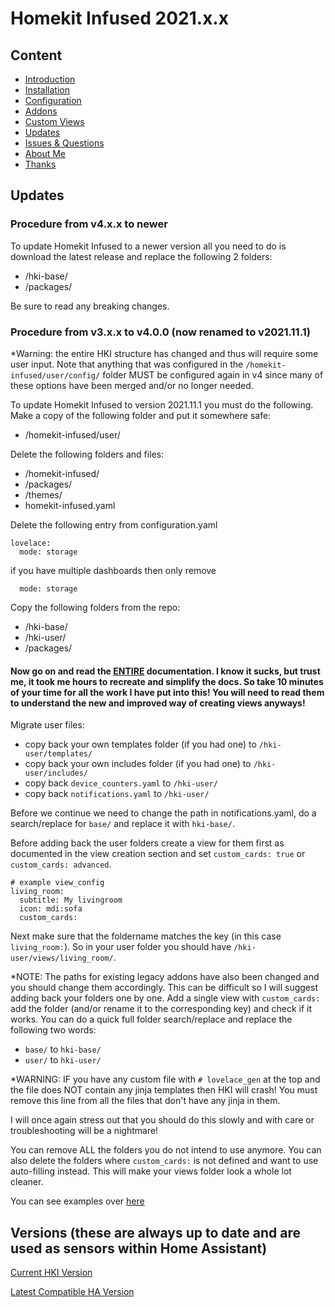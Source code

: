 # Homekit Infused 2021.x.x

## Content
- [Introduction](index.md)
- [Installation](installation.md)
- [Configuration](configuration.md)
- [Addons](addons.md)
- [Custom Views](custom_views.md)
- [Updates](updates.md)
- [Issues & Questions](issues.md)
- [About Me](about.md)
- [Thanks](thanks.md)

## Updates
### Procedure from v4.x.x to newer
To update Homekit Infused to a newer version all you need to do is download the latest release and replace the following 2 folders:
- /hki-base/
- /packages/

Be sure to read any breaking changes.

### Procedure from v3.x.x to v4.0.0 (now renamed to v2021.11.1)
*Warning: the entire HKI structure has changed and thus will require some user input. Note that anything that was configured in the `/homekit-infused/user/config/` folder MUST be configured again in v4 since many of these options have been merged and/or no longer needed.

To update Homekit Infused to version 2021.11.1 you must do the following.
Make a copy of the following folder and put it somewhere safe:
- /homekit-infused/user/

Delete the following folders and files:
- /homekit-infused/
- /packages/
- /themes/
- homekit-infused.yaml

Delete the following entry from configuration.yaml
```
lovelace:
  mode: storage
```
if you have multiple dashboards then only remove
```
  mode: storage
```

Copy the following folders from the repo:
- /hki-base/
- /hki-user/
- /packages/

#### Now go on and read the [ENTIRE](index.md) documentation. I know it sucks, but trust me, it took me hours to recreate and simplify the docs. So take 10 minutes of your time for all the work I have put into this! You will need to read them to understand the new and improved way of creating views anyways!

Migrate user files:
- copy back your own templates folder (if you had one) to `/hki-user/templates/`
- copy back your own includes folder (if you had one) to `/hki-user/includes/`
- copy back `device_counters.yaml` to `/hki-user/`
- copy back `notifications.yaml` to `/hki-user/`

Before we continue we need to change the path in notifications.yaml, do a search/replace for `base/` and replace it with `hki-base/`.

Before adding back the user folders create a view for them first as documented in the view creation section and set `custom_cards: true` or `custom_cards: advanced`.
```
# example view_config
living_room:
  subtitle: My livingroom
  icon: mdi:sofa
  custom_cards:
```
Next make sure that the foldername matches the key (in this case `living_room:`). So in your user folder you should have `/hki-user/views/living_room/`.

*NOTE: The paths for existing legacy addons have also been changed and you should change them accordingly. This can be difficult so I will suggest adding back your folders one by one. Add a single view with `custom_cards:` add the folder (and/or rename it to the corresponding key) and check if it works. You can do a quick full folder search/replace and replace the following two words:
- `base/` to `hki-base/`
- `user/` to `hki-user/`

*WARNING: IF you have any custom file with `# lovelace_gen` at the top and the file does NOT contain any jinja templates then HKI will crash! You must remove this line from all the files that don't have any jinja in them.

I will once again stress out that you should do this slowly and with care or troubleshooting will be a nightmare!

You can remove ALL the folders you do not intend to use anymore. You can also delete the folders where `custom_cards:` is not defined and want to use auto-filling instead. This will make your views folder look a whole lot cleaner.

You can see examples over [here](https://github.com/jimz011/homekit-infused/tree/4.x.x-personal)

## Versions (these are always up to date and are used as sensors within Home Assistant)
[Current HKI Version](version.html)

[Latest Compatible HA Version](version_compatible.html)
